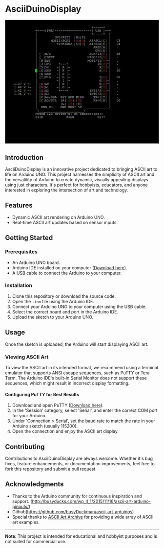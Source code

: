 # AsciiDuinoDisplay
![image](./pic/AsciiDuinoDisplay.gif)

## Introduction
AsciiDuinoDisplay is an innovative project dedicated to bringing ASCII art to life on Arduino UNO. This project harnesses the simplicity of ASCII art and the versatility of Arduino to create dynamic, visually appealing displays using just characters. It's perfect for hobbyists, educators, and anyone interested in exploring the intersection of art and technology.

## Features
- Dynamic ASCII art rendering on Arduino UNO.
- Real-time ASCII art updates based on sensor inputs.

## Getting Started
### Prerequisites
- An Arduino UNO board.
- Arduino IDE installed on your computer ([Download here](https://www.arduino.cc/en/Main/Software)).
- A USB cable to connect the Arduino to your computer.

### Installation
1. Clone this repository or download the source code.
2. Open the `.ino` file using the Arduino IDE.
3. Connect your Arduino UNO to your computer using the USB cable.
4. Select the correct board and port in the Arduino IDE.
5. Upload the sketch to your Arduino UNO.

## Usage
Once the sketch is uploaded, the Arduino will start displaying ASCII art.

### Viewing ASCII Art
To view the ASCII art in its intended format, we recommend using a terminal emulator that supports ANSI escape sequences, such as PuTTY or Tera Term. The Arduino IDE's built-in Serial Monitor does not support these sequences, which might result in incorrect display formatting.

#### Configuring PuTTY for Best Results
1. Download and open PuTTY ([Download here](https://www.putty.org/)).
2. In the 'Session' category, select 'Serial', and enter the correct COM port for your Arduino.
3. Under 'Connection > Serial', set the baud rate to match the rate in your Arduino sketch (usually 115200).
4. Open the connection and enjoy the ASCII art display.

## Contributing
Contributions to AsciiDuinoDisplay are always welcome. Whether it's bug fixes, feature enhancements, or documentation improvements, feel free to fork this repository and submit a pull request.

## Acknowledgments
- Thanks to the Arduino community for continuous inspiration and support. (http://busyducks.com/wp_4_1/2015/11/16/ascii-art-arduino-pinouts/)
- Github(https://github.com/busyDuckman/ascii-art-arduinos)
- Special thanks to [ASCII Art Archive](https://www.asciiart.eu/) for providing a wide array of ASCII art examples.

---

**Note:** This project is intended for educational and hobbyist purposes and is not suited for commercial use.
